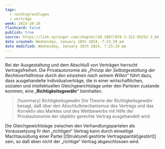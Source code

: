 ```yaml
---
tags:
  - rechtsgrundlagen
  - verträge
week: 2023-10-26
flashcard: false
publish: true
source: https://link.springer.com/chapter/10.1007/978-3-322-95252-3_6#:~:text=Die%20Theorie%20der%20Richtigkeitsgew%C3%A4hr%20besagt,objektiv%20gerechte%20Vertrag%20ausgehandelt%20wird.
date created: Wednesday, January 10th 2024, 7:23:29 pm
date modified: Wednesday, January 10th 2024, 7:25:19 pm
---
```

***

Bei der Ausgestaltung und dem Abschluß von Verträgen herrscht Vertragsfreiheit. Die Privatautonomie als „*Prinzip der Selbstgestaltung der Rechtsverhältnisse durch den einzelnen nach seinem Willen*“ führt dazu, dass ausgehandelte Individualverträge, die in einer wirtschaftlichen, sozialen und intellektuellen Gleichgewichtslage unter den Parteien zustande kommen, eine
„**Richtigkeitsgewähr**“ beinhalten.

> [!summary] Richtigkeitsgewähr 
> Die Theorie der Richtigkeitsgewähr besagt, daß über den Abschlußmechanismus des Vertrags und das Korrektiv des Marktes und des Wettbewerbs mit Hilfe der Privatautonomie der objektiv gerechte Vertrag ausgehandelt wird.

Die Gleichgewichtslage zwischen den Verhandlungsparteien als Voraussetzung fir den „richtigen“ Vertrag kann durch einseitige Machtausübung einer Partei [[Strukturell gestörte Vertragsparität|gestört]] sein, so daß eben nicht der „richtige“ Vertrag abgeschlossen wird.